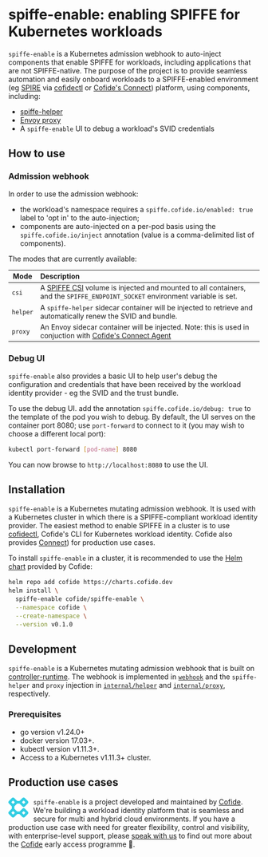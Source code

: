# spiffe-enable: enabling SPIFFE for Kubernetes workloads

`spiffe-enable` is a Kubernetes admission webhook to auto-inject components that enable SPIFFE for workloads, including applications that are not SPIFFE-native. The purpose of the project is to provide seamless automation and easily onboard workloads to a SPIFFE-enabled environment (eg [SPIRE](https://github.com/spiffe/spire) via [cofidectl](https://github.com/cofide/cofidectl/) or [Cofide's Connect](#production-use-cases)) platform, using components, including:

- [spiffe-helper](https://github.com/spiffe/spiffe-helper)
- [Envoy proxy](https://github.com/envoyproxy/envoy)
- A `spiffe-enable` UI to debug a workload's SVID credentials

## How to use

### Admission webhook

In order to use the admission webhook:

- the workload's namespace requires a `spiffe.cofide.io/enabled: true` label to 'opt in' to the auto-injection;
- components are auto-injected on a per-pod basis using the `spiffe.cofide.io/inject` annotation (value is a comma-delimited list of components).

The modes that are currently available:

|  Mode     | Description |
| --------- | :--- |
| `csi`  |  A [SPIFFE CSI](https://github.com/spiffe/spiffe-csi) volume is injected and mounted to all containers, and the `SPIFFE_ENDPOINT_SOCKET` environment variable is set. |
| `helper`  | A `spiffe-helper` sidecar container will be injected to retrieve and automatically renew the SVID and bundle. |
| `proxy`   | An Envoy sidecar container will be injected. Note: this is used in conjuction with [Cofide's Connect Agent](#production-use-cases) |

### Debug UI

`spiffe-enable` also provides a basic UI to help user's debug the configuration and credentials that have been received by the workload identity provider - eg the SVID and the trust bundle. 

To use the debug UI. add the annotation `spiffe.cofide.io/debug: true` to the template of the pod you wish to debug. By default, the UI serves on the container port 8080; use `port-forward` to connect to it (you may wish to choose a different local port):

```sh
kubectl port-forward [pod-name] 8080 
```

You can now browse to `http://localhost:8080` to use the UI.

## Installation

`spiffe-enable` is a Kubernetes mutating admission webhook. It is used with a Kubernetes cluster in which there is a SPIFFE-compliant workload identity provider. The easiest method to enable SPIFFE in a cluster is to use [cofidectl](https://github.com/cofide/cofidectl/), Cofide's CLI for Kubernetes workload identity. Cofide also provides [Connect](#production-use-cases)) for production use cases.

To install `spiffe-enable` in a cluster, it is recommended to use the [Helm chart](https://github.com/cofide/helm-charts) provided by Cofide:

```sh
helm repo add cofide https://charts.cofide.dev
helm install \
  spiffe-enable cofide/spiffe-enable \
  --namespace cofide \
  --create-namespace \
  --version v0.1.0
```

## Development

`spiffe-enable` is a Kubernetes mutating admission webhook that is built on [controller-runtime](https://github.com/kubernetes-sigs/controller-runtime). The webhook is implemented in [`webhook`](webhook/webhook.go) and the `spiffe-helper` and `proxy` injection in [`internal/helper`](internal/helper/config.go) and [`internal/proxy`](internal/proxy/config.go), respectively.

### Prerequisites

- go version v1.24.0+
- docker version 17.03+.
- kubectl version v1.11.3+.
- Access to a Kubernetes v1.11.3+ cluster.

## Production use cases

<div style="float: left; margin-right: 10px;">
    <a href="https://www.cofide.io">
        <img src="docs/img/cofide-colour-blue.svg" width="40" alt="Cofide">
    </a>
</div>

`spiffe-enable` is a project developed and maintained by [Cofide](https://www.cofide.io). We're building a workload identity platform that is seamless and secure for multi and hybrid cloud environments. If you have a production use case with need for greater flexibility, control and visibility, with enterprise-level support, please [speak with us](mailto:hello@cofide.io) to find out more about the [Cofide](https://www.cofide.io) early access programme 👀.

